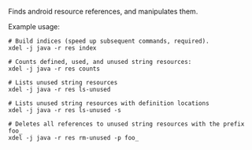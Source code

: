 Finds android resource references, and manipulates them.

Example usage:
```
# Build indices (speed up subsequent commands, required).
xdel -j java -r res index
 
# Counts defined, used, and unused string resources:
xdel -j java -r res counts
 
# Lists unused string resources
xdel -j java -r res ls-unused
 
# Lists unused string resources with definition locations
xdel -j java -r res ls-unused -s
 
# Deletes all references to unused string resources with the prefix foo_
xdel -j java -r res rm-unused -p foo_
```